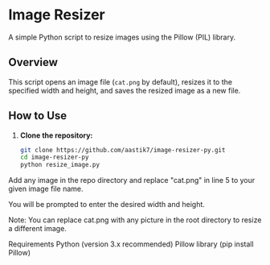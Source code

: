 # Image Resizer

A simple Python script to resize images using the Pillow (PIL) library.

## Overview

This script opens an image file (`cat.png` by default), resizes it to the specified width and height, and saves the resized image as a new file. 

## How to Use

1. **Clone the repository:**

   ```bash
   git clone https://github.com/aastik7/image-resizer-py.git
   cd image-resizer-py
   python resize_image.py


Add any image in the repo directory and replace "cat.png" in line 5 to your given image file name.

You will be prompted to enter the desired width and height.

Note: You can replace cat.png with any picture in the root directory to resize a different image.

Requirements
Python (version 3.x recommended)
Pillow library (pip install Pillow)
   

